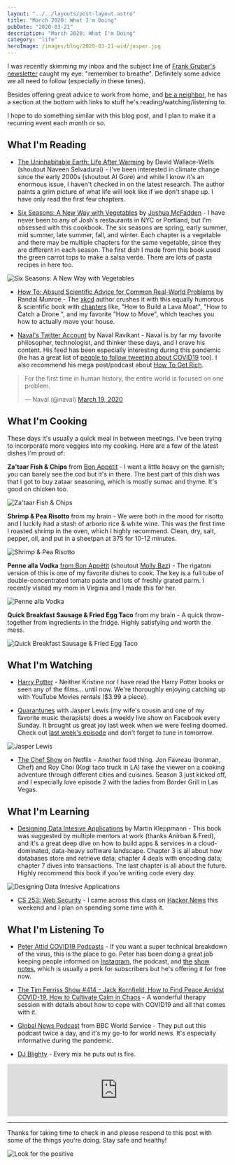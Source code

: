 ```yaml
---
layout: "../../layouts/post-layout.astro"
title: "March 2020: What I'm Doing"
pubDate: "2020-03-21"
description: "March 2020: What I'm Doing"
category: "life"
heroImage: /images/blog/2020-03-21-wid/jasper.jpg
---
```


<div id="fb-root"></div>
<script async defer crossorigin="anonymous" src="https://connect.facebook.net/en_US/sdk.js#xfbml=1&version=v6.0&appId=83803125734&autoLogAppEvents=1"></script>

I was recently skimming my inbox and the subject line of [Frank Gruber's newsletter](https://tinyletter.com/frankgruber) caught my eye: "remember to breathe". Definitely some advice we all need to follow (especially in these times).

Besides offering great advice to work from home, and [be a neighbor](https://beaneighborcampaign.com/), he has a section at the bottom with links to stuff he's reading/watching/listening to.

I hope to do something similar with this blog post, and I plan to make it a recurring event each month or so.

## What I'm Reading

- [The Uninhabitable Earth: Life After Warming](https://www.amazon.com/dp/B07GVPFH5V/ref=dp-kindle-redirect?_encoding=UTF8&btkr=1) by David Wallace-Wells (shoutout Naveen Selvadurai) - I've been interested in climate change since the early 2000s (shoutout Al Gore) and while I know it's an enormous issue, I haven't checked in on the latest research. The author paints a grim picture of what life will look like if we don't shape up. I have only read the first few chapters.

- [Six Seasons: A New Way with Vegetables](https://www.amazon.com/dp/B01L83TSVE/ref=dp-kindle-redirect?_encoding=UTF8&btkr=1) by [Joshua McFadden](https://twitter.com/joshua_mcfadden) - I have never been to any of Josh's restaurants in NYC or Portland, but I'm obsessed with this cookbook. The six seasons are spring, early summer, mid summer, late summer, fall, and winter. Each chapter is a vegetable and there may be multiple chapters for the same vegetable, since they are different in each season. The first dish I made from this book used the green carrot tops to make a salsa verde. There are lots of pasta recipes in here too.

![Six Seasons: A New Way with Vegetables](/images/blog/2020-03-21-wid/book-0.jpg)

- [How To: Absurd Scientific Advice for Common Real-World Problems](https://www.amazon.com/dp/B07NCQTJV3/ref=dp-kindle-redirect?_encoding=UTF8&btkr=1) by Randal Munroe - The [xkcd](https://xkcd.com/) author crushes it with this equally humorous & scientific book with [chapters](https://blog.xkcd.com/2019/08/02/how-to-chapter-list-and-introduction/) like, "How to Build a Lava Moat", "How to Catch a Drone
  ", and my favorite "How to Move", which teaches you how to actually move your house.

- [Naval's Twitter Account](https://twitter.com/naval) by Naval Ravikant - Naval is by far my favorite philosopher, technologist, and thinker these days, and I crave his content. His feed has been especially interesting during this pandemic (he has a great list of [people to follow tweeting about COVID19](https://twitter.com/i/lists/1221004646656835585) too). I also recommend his mega post/podcast about [How To Get Rich](https://nav.al/rich).

<blockquote class="twitter-tweet"><p lang="en" dir="ltr">For the first time in human history, the entire world is focused on one problem.</p>&mdash; Naval (@naval) <a href="https://twitter.com/naval/status/1240714732689960960?ref_src=twsrc%5Etfw">March 19, 2020</a></blockquote>

## What I'm Cooking

These days it's usually a quick meal in between meetings. I've been trying to incorporate more veggies into my cooking. Here are a few of the latest dishes I'm proud of:

**Za'taar Fish & Chips** from [Bon Appétit](https://www.bonappetit.com/recipe/zaatar-fish-and-chips) - I went a little heavy on the garnish; you can barely see the cod but it's in there. The best part of this dish was that I got to buy zataar seasoning, which is mostly sumac and thyme. It's good on chicken too.

![Za'taar Fish & Chips](/images/blog/2020-03-21-wid/food-0.jpg)

**Shrimp & Pea Risotto** from my brain - We were both in the mood for risotto and I luckily had a stash of arborio rice & white wine. This was the first time I roasted shrimp in the oven, which I highly recommend. Clean, dry, salt, pepper, oil, and put in a sheetpan at 375 for 10-12 minutes.

![Shrimp & Pea Risotto](/images/blog/2020-03-21-wid/food-1.jpg)

**Penne alla Vodka** [from Bon Appétit](https://www.bonappetit.com/recipe/rigatoni-with-easy-vodka-sauce) (shoutout [Molly Baz](https://www.instagram.com/mollybaz)) - The rigatoni version of this is one of my favorite dishes to cook. The key is a full tube of double-concentrated tomato paste and lots of freshly grated parm. I recently visited my mom in Virginia and I made this for her.

![Penne alla Vodka](/images/blog/2020-03-21-wid/food-2.jpg)

**Quick Breakfast Sausage & Fried Egg Taco** from my brain - A quick throw-together from ingredients in the fridge. Highly satisfying and worth the mess.

![Quick Breakfast Sausage & Fried Egg Taco](/images/blog/2020-03-21-wid/food-3.jpg)

## What I'm Watching

- [Harry Potter](<https://en.wikipedia.org/wiki/Harry_Potter_(film_series)>) - Neither Kristine nor I have read the Harry Potter books or seen any of the films... until now. We're thoroughly enjoying catching up with YouTube Movies rentals (\$3.99 a piece).

- [Quarantunes](https://www.facebook.com/events/347152399534482/) with Jasper Lewis (my wife's cousin and one of my favorite music therapists) does a weekly live show on Facebook every Sunday. It brought us great joy last week when we were feeling doomed. Check out [last week's episode](https://www.facebook.com/jasperlewismusic/videos/204971067271645/) and don't forget to tune in tomorrow.

![Jasper Lewis](/images/blog/2020-03-21-wid/jasper.jpg)

- [The Chef Show](https://www.netflix.com/title/81028317) on Netflix - Another food thing. Jon Favreau (Ironman, Chef) and Roy Choi (Kogi taco truck in LA) take the viewer on a cooking adventure through different cities and cuisines. Season 3 just kicked off, and I especially love episode 2 with the ladies from Border Grill in Las Vegas.

## What I'm Learning

- [Designing Data Intesive Applications](https://www.amazon.com/dp/B06XPJML5D/ref=dp-kindle-redirect?_encoding=UTF8&btkr=1) by Martin Kleppmann - This book was suggested by multiple mentors at work (thanks Anirban & Fred), and it's a great deep dive on how to build apps & services in a cloud-dominated, data-heavy software landscape. Chapter 3 is all about how databases store and retrieve data; chapter 4 deals with encoding data; chapter 7 dives into transactions. The last chapter is all about the future. Highly recommend this book if you're writing code every day.

![Designing Data Intesive Applications](/images/blog/2020-03-21-wid/learning-0.jpg)

- [CS 253: Web Security](https://web.stanford.edu/class/cs253/) - I came across this class on [Hacker News](https://news.ycombinator.com/) this weekend and I plan on spending some time with it.

## What I'm Listening To

- [Peter Attid COVID19 Podcasts](https://peterattiamd.com/covid-19/) - If you want a super technical breakdown of the virus, this is the place to go. Peter has been doing a great job keeping people informed on [Instagram](https://www.instagram.com/p/B99yaBngQrr/), the podcast, and [the](https://peterattiamd.com/peterhotez/) [show](https://peterattiamd.com/covid-19-update-03152020/) [notes](https://peterattiamd.com/peterhotez2/), which is usually a perk for subscribers but he's offering it for free now.

- [The Tim Ferriss Show #414 - Jack Kornfield: How to Find Peace Amidst COVID-19, How to Cultivate Calm in Chaos](https://tim.blog/2020/03/12/jack-kornfield-covid19/) - A wonderful therapy session with details about how to cope with COVID19 and all that comes with it.

- [Global News Podcast](https://overcast.fm/itunes135067274/global-news-podcast) from BBC World Service - They put out this podcast twice a day, and it's my go-to for world news. It's especially informative during the pandemic.

- [DJ Blighty](http://mixcloud.com/djblighty) - Every mix he puts out is fire.

<iframe width="100%" height="120" src="https://www.mixcloud.com/widget/iframe/?hide_cover=1&feed=%2FDJBlighty%2Fflashback-friday012-the-lost-tape-old-school-rb-hip-hop-dancehall-ukg%2F" frameborder="0" ></iframe>

---

Thanks for taking time to check in and please respond to this post with some of the things you're doing. Stay safe and healthy!

![Look for the positive](/images/blog/2020-03-21-wid/sidewalk.jpg)
